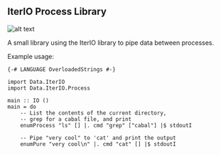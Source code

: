 IterIO Process Library
----------------------

![alt text](https://travis-ci.org/garious/process-iterio.png "Build Status")

A small library using the IterIO library to pipe data between processes.

Example usage:

    {-# LANGUAGE OverloadedStrings #-}
    
    import Data.IterIO
    import Data.IterIO.Process
    
    main :: IO ()
    main = do
        -- List the contents of the current directory,
        -- grep for a cabal file, and print
        enumProcess "ls" [] |. cmd "grep" ["cabal"] |$ stdoutI

        -- Pipe "very cool" to 'cat' and print the output
        enumPure "very cool\n" |. cmd "cat" [] |$ stdoutI



